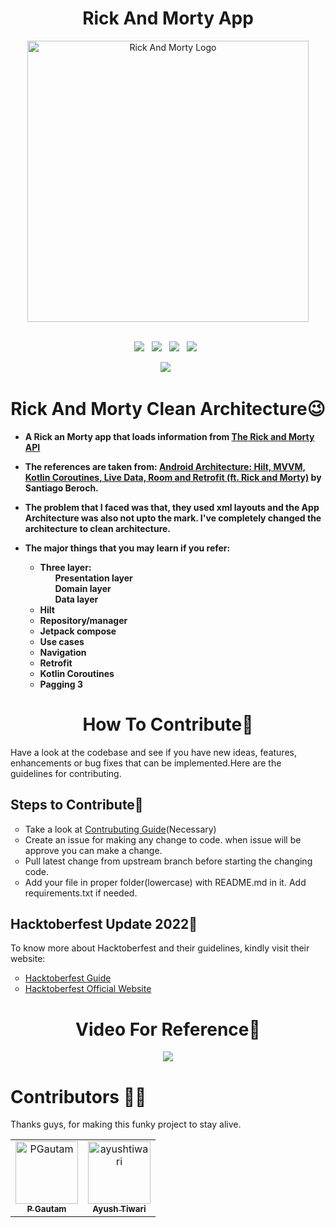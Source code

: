<h1 align ="center">Rick And Morty App</h1>
<div align = "center">
  <img src ="https://upload.wikimedia.org/wikipedia/commons/thumb/b/b1/Rick_and_Morty.svg/1200px-Rick_and_Morty.svg.png?20220319060844" alt = "Rick And Morty Logo"     width=450>
</div><br>
<p align="center">
  <a href="https://github.com/PGautam27/Morty_app/issues"><img src="https://img.shields.io/github/issues/PGautam27/Morty_app.svg?style=for-the-badge&logo=appveyor" /></a>&nbsp;&nbsp;
  <a href="https://github.com/PGautam27/Morty_app/fork"><img src="https://img.shields.io/github/forks/PGautam27/Morty_app.svg?style=for-the-badge&logo=appveyor" /></a>&nbsp;&nbsp;
  <a href="#"><img src="https://img.shields.io/github/stars/PGautam27/Morty_app.svg?style=for-the-badge&logo=appveyor" /></a>&nbsp;&nbsp;
  <a href="https://github.com/PGautam27/Morty_app/blob/master/LICENSE"><img src="https://img.shields.io/github/license/PGautam27/Morty_app.svg?style=for-the-badge&logo=appveyor" /></a>&nbsp;&nbsp;
</p>
<p align ="center"><a href="#"><img src="https://forthebadge.com/images/badges/built-for-android.svg"/></a>&nbsp;&nbsp;</p>
<h1 align ="center">Rick And Morty Clean Architecture😉</h1>
<ul> 
  <li> <p dir="auto"><b> A Rick an Morty app that loads information from <a href="https://rickandmortyapi.com/">The Rick and Morty API</a></li>
  <li> The references are taken from: <a href="https://itnext.io/android-architecture-hilt-mvvm-kotlin-coroutines-live-data-room-and-retrofit-ft-8b746cab4a06">Android Architecture: Hilt, MVVM, Kotlin Coroutines, Live Data, Room and Retrofit (ft. Rick and Morty)</a> by Santiago Beroch.</p></li>
  <li><p>The problem that I faced was that, they used xml layouts and the App Architecture was also not upto the mark. I've completely changed the architecture to clean architecture.</p></li>
  <li> <p>The major things that you may learn if you refer: </p>
        <ul>
            <li>Three layer:
                <ol>Presentation layer</ol>
                <ol>Domain layer</ol>
                <ol>Data layer</ol>
            </li>
            <li>Hilt</li>
            <li>Repository/manager</li>
            <li>Jetpack compose</li>
            <li>Use cases</li>
            <li>Navigation</li>
            <li>Retrofit</li>
            <li>Kotlin Coroutines</li>
            <li>Pagging 3</li>
        </ul></b>
        </li>
</ul>
        <h1 align = "center">How To Contribute🤔</h1>
        <p>Have a look at the codebase and see if you have new ideas, features, enhancements or bug fixes that can be implemented.Here are the guidelines for contributing.</p>
        <h2>Steps to Contribute📃</h2>
        <ul type = "circle">
            <li>Take a look at <a href="https://github.com/PGautam27/Morty_app/blob/master/CONTRIBUTING.md">Contrubuting Guide</a>(Necessary)</li>
            <li>Create an issue for making any change to code. when issue will be approve you can make a change.</li>
            <li>Pull latest change from upstream branch before starting the changing code.</li>
            <li>Add your file in proper folder(lowercase) with README.md in it. Add requirements.txt if needed.</li>
        </ul>
        <h2>Hacktoberfest Update 2022🎃</h2>
        <p>To know more about Hacktoberfest and their guidelines, kindly visit their website:</p>
        <ul type = "circle">
            <li><a href="https://github.com/PGautam27/Morty_app/blob/master/HACKTOBERFEST.md">Hacktoberfest Guide</a></li>
            <li><a href="https://hacktoberfest.com/">Hacktoberfest Official Website</a></li>
        </ul>
        <h1 align ="center">Video For Reference👀</h1>
        <p align="center">
        <img src="https://user-images.githubusercontent.com/92343715/194762657-ac7fd299-c4fb-47a5-a5f7-dee9e3f54467.gif"/></p>

# Contributors 💪😎 
Thanks guys, for making this funky project to stay alive.

<table>
  <tr>
    <td align="center">
      <a href="https://github.com/PGautam27">
        <img src="https://avatars.githubusercontent.com/u/92343715?s=96&v=4" width="100;" alt="PGautam"/>
        <br/>
        <sub><b>P Gautam</b></sub>
      </a>
    </td>
    <td align="center">
      <a href="https://github.com/ayushtiwari110">
        <img src="https://avatars.githubusercontent.com/u/84335414?v=4" width="100;" alt="ayushtiwari"/>
        <br/>
        <sub><b>Ayush Tiwari</b></sub>
      </a>
    </td>
  </tr>
</table>
